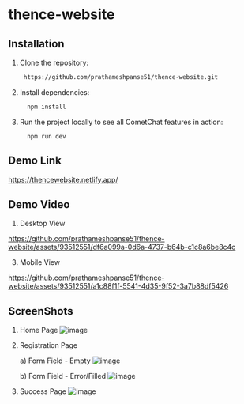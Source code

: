 # thence-website

 ## Installation
1. Clone the repository:
    ```sh
     https://github.com/prathameshpanse51/thence-website.git
    ```
2. Install dependencies:
    ```sh
      npm install
    ```
3. Run the project locally to see all CometChat features in action:
    ```
      npm run dev
    ```

 ## Demo Link
 https://thencewebsite.netlify.app/

  ## Demo Video
1. Desktop View
   
https://github.com/prathameshpanse51/thence-website/assets/93512551/df6a099a-0d6a-4737-b64b-c1c8a6be8c4c

3. Mobile View
   
https://github.com/prathameshpanse51/thence-website/assets/93512551/a1c88f1f-5541-4d35-9f52-3a7b88df5426

 ## ScreenShots
 1. Home Page
   ![image](https://github.com/prathameshpanse51/thence-website/assets/93512551/157afe83-8026-49a8-aedb-22d6a8054e18)

2. Registration Page
   
   a) Form Field - Empty
   ![image](https://github.com/prathameshpanse51/thence-website/assets/93512551/4a55c9f3-54aa-44e8-a9db-acf67dd1f963)

   b) Form Field - Error/Filled
   ![image](https://github.com/prathameshpanse51/thence-website/assets/93512551/95b15cca-6518-443b-8fce-540c9e26d6a3)

3. Success Page
   ![image](https://github.com/prathameshpanse51/thence-website/assets/93512551/4a183bfe-6ef3-4b25-8daf-a15422987c3c)








